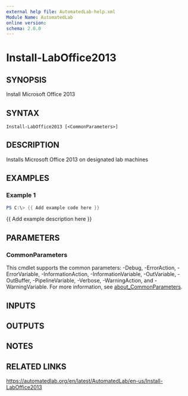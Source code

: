 ```yaml
---
external help file: AutomatedLab-help.xml
Module Name: AutomatedLab
online version:
schema: 2.0.0
---
```


# Install-LabOffice2013

## SYNOPSIS
Install Microsoft Office 2013

## SYNTAX

```
Install-LabOffice2013 [<CommonParameters>]
```

## DESCRIPTION
Installs Microsoft Office 2013 on designated lab machines

## EXAMPLES

### Example 1
```powershell
PS C:\> {{ Add example code here }}
```

{{ Add example description here }}

## PARAMETERS

### CommonParameters
This cmdlet supports the common parameters: -Debug, -ErrorAction, -ErrorVariable, -InformationAction, -InformationVariable, -OutVariable, -OutBuffer, -PipelineVariable, -Verbose, -WarningAction, and -WarningVariable. For more information, see [about_CommonParameters](http://go.microsoft.com/fwlink/?LinkID=113216).

## INPUTS

## OUTPUTS

## NOTES

## RELATED LINKS
https://automatedlab.org/en/latest/AutomatedLab/en-us/Install-LabOffice2013
